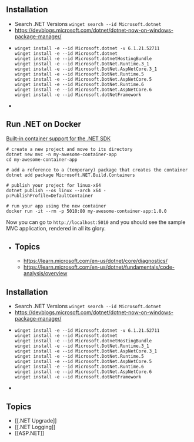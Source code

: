 ## Installation
- Search .NET Versions ``winget search --id Microsoft.dotnet``
- https://devblogs.microsoft.com/dotnet/dotnet-now-on-windows-package-manager/
- ```
  winget install -e --id Microsoft.dotnet -v 6.1.21.52711
  winget install -e --id Microsoft.dotnet
  winget install -e --id Microsoft.dotnetHostingBundle
  winget install -e --id Microsoft.DotNet.Runtime.3_1
  winget install -e --id Microsoft.DotNet.AspNetCore.3_1
  winget install -e --id Microsoft.DotNet.Runtime.5
  winget install -e --id Microsoft.DotNet.AspNetCore.5
  winget install -e --id Microsoft.DotNet.Runtime.6
  winget install -e --id Microsoft.DotNet.AspNetCore.6
  winget install -e --id Microsoft.dotNetFramework
  ```
-
## Run .NET on Docker

[Built-in container support for the .NET SDK](https://devblogs.microsoft.com/dotnet/announcing-builtin-container-support-for-the-dotnet-sdk/)

```
# create a new project and move to its directory
dotnet new mvc -n my-awesome-container-app
cd my-awesome-container-app

# add a reference to a (temporary) package that creates the container
dotnet add package Microsoft.NET.Build.Containers

# publish your project for linux-x64
dotnet publish --os linux --arch x64 -p:PublishProfile=DefaultContainer

# run your app using the new container
docker run -it --rm -p 5010:80 my-awesome-container-app:1.0.0
```

Now you can go to `http://localhost:5010` and you should see the sample MVC application, rendered in all its glory.
- ## Topics
  
  - https://learn.microsoft.com/en-us/dotnet/core/diagnostics/
  - https://learn.microsoft.com/en-us/dotnet/fundamentals/code-analysis/overview
## Installation
- Search .NET Versions ``winget search --id Microsoft.dotnet``
- https://devblogs.microsoft.com/dotnet/dotnet-now-on-windows-package-manager/
- ```
  winget install -e --id Microsoft.dotnet -v 6.1.21.52711
  winget install -e --id Microsoft.dotnet
  winget install -e --id Microsoft.dotnetHostingBundle
  winget install -e --id Microsoft.DotNet.Runtime.3_1
  winget install -e --id Microsoft.DotNet.AspNetCore.3_1
  winget install -e --id Microsoft.DotNet.Runtime.5
  winget install -e --id Microsoft.DotNet.AspNetCore.5
  winget install -e --id Microsoft.DotNet.Runtime.6
  winget install -e --id Microsoft.DotNet.AspNetCore.6
  winget install -e --id Microsoft.dotNetFramework
  ```
-
## Topics
- [[.NET Upgrade]]
- [[.NET Logging]]
- [[ASP.NET]]